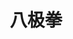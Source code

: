 ---
description: 放下门派之争，追求天下大同。
layout: post
results:
- primaryGenreName: Sports
  version: '1.0'
  artworkUrl100: http://a1861.phobos.apple.com/us/r30/Purple/v4/28/32/88/2832883c-72ea-f347-d9bd-40769a56afe6/mzl.kzalhszz.png
  trackViewUrl: https://itunes.apple.com/cn/app/ba-ji-quan/id799274803?mt=8&uo=4
  artworkUrl60: http://a315.phobos.apple.com/us/r30/Purple4/v4/e7/3a/b6/e73ab6cb-0437-223a-c632-0cd305b41892/AppIcon57x57.png
  sellerName: chuanning song
  supportedDevices:
  - iPadMini4G
  - iPhone5c
  - iPadFourthGen
  - iPhone5s
  - iPodTouchFifthGen
  - iPadMini
  - iPadWifi
  - iPodTouchThirdGen
  - iPhone4
  - iPhone-3GS
  - iPad2Wifi
  - iPadThirdGen4G
  - iPadThirdGen
  - iPad23G
  - iPhone4S
  - iPhone5
  - iPodTouchourthGen
  - iPad3G
  - iPadFourthGen4G
  genres:
  - 体育
  - 健康健美
  trackName: 八极拳
  description: 本APP意在让更多热爱中国传统武术八极拳的爱好者们，进入开门八极拳精妙研习的圣殿。包括查看图片、视频、公布每周活动、常见问题以及关于八极拳的八极起源、八极宗师、八极文化等。
  price: 0
  trackId: 799274803
  releaseDate: '2014-01-24T08:00:00Z'
  screenshotUrls:
  - http://a2.mzstatic.com/us/r30/Purple/v4/ad/b1/a5/adb1a5bf-7dae-cc44-87fa-d3ff1d274d7a/screen1136x1136.jpeg
  - http://a2.mzstatic.com/us/r30/Purple/v4/07/1d/3e/071d3e9f-0f00-7ff3-9658-3d82bbdbeddf/screen1136x1136.jpeg
  - http://a3.mzstatic.com/us/r30/Purple4/v4/4a/af/d2/4aafd28f-1137-de19-0b39-3153e7471c65/screen1136x1136.jpeg
  - http://a2.mzstatic.com/us/r30/Purple/v4/6f/75/74/6f75747c-39ee-c6cb-0a47-0c638b3d5788/screen1136x1136.jpeg
  - http://a3.mzstatic.com/us/r30/Purple/v4/0b/5a/57/0b5a578e-5009-3915-d8f7-8b473a9b096f/screen1136x1136.jpeg
  artistViewUrl: https://itunes.apple.com/cn/artist/chuanning-song/id686436240?uo=4
  primaryGenreId: 6004
  kind: software
  fileSizeBytes: '15405804'
  bundleId: com.yundg.BaJiQuan
  trackContentRating: 4+
  artistName: chuanning song
  trackCensoredName: 八极拳
  isGameCenterEnabled: false
  contentAdvisoryRating: 4+
  languageCodesISO2A:
  - EN
  - ZH
  features: &a []
  wrapperType: software
  artworkUrl512: http://a1861.phobos.apple.com/us/r30/Purple/v4/28/32/88/2832883c-72ea-f347-d9bd-40769a56afe6/mzl.kzalhszz.png
  formattedPrice: 免费
  artistId: 686436240
  genreIds:
  - '6004'
  - '6013'
  currency: CNY
  ipadScreenshotUrls: *a
category: 体育
tags: tag1
resultCount: 1
title: 八极拳

---